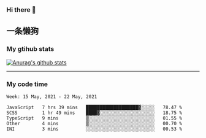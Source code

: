 ### Hi there 👋

## 一条懒狗
<!--
**kiss-me-quickly/kiss-me-quickly** is a ✨ _special_ ✨ repository because its `README.md` (this file) appears on your GitHub profile.

Here are some ideas to get you started:

- 🔭 I’m currently working on ...
- 🌱 I’m currently learning ...
- 👯 I’m looking to collaborate on ...
- 🤔 I’m looking for help with ...
- 💬 Ask me about ...
- 📫 How to reach me: ...
- 😄 Pronouns: ...
- ⚡ Fun fact: ...
-->


### My gtihub stats

[![Anurag's github stats](https://github-readme-stats.vercel.app/api?username=kiss-me-quickly)](https://github.com/anuraghazra/github-readme-stats)

***

### My code time

<!--START_SECTION:waka-->
```text
Week: 15 May, 2021 - 22 May, 2021

JavaScript   7 hrs 39 mins   ███████████████████▓░░░░░   78.47 % 
SCSS         1 hr 49 mins    ████▓░░░░░░░░░░░░░░░░░░░░   18.75 % 
TypeScript   9 mins          ▒░░░░░░░░░░░░░░░░░░░░░░░░   01.55 % 
Other        4 mins          ▒░░░░░░░░░░░░░░░░░░░░░░░░   00.70 % 
INI          3 mins          ░░░░░░░░░░░░░░░░░░░░░░░░░   00.53 % 
```
<!--END_SECTION:waka-->
